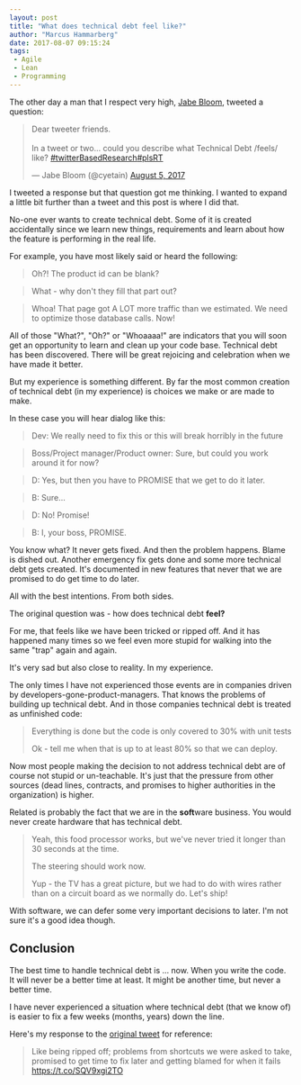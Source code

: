 ```yaml
---
layout: post
title: "What does technical debt feel like?"
author: "Marcus Hammarberg"
date: 2017-08-07 09:15:24
tags:
 - Agile
 - Lean
 - Programming
---
```


The other day a man that I respect very high, [Jabe Bloom](https://twitter.com/cyetain), tweeted a question: 

<blockquote class="twitter-tweet" data-lang="en"><p lang="en" dir="ltr">Dear tweeter friends.<br><br>In a tweet or two... could you describe what Technical Debt /feels/ like? <a href="https://twitter.com/hashtag/twitterBasedResearch?src=hash">#twitterBasedResearch</a><a href="https://twitter.com/hashtag/plsRT?src=hash">#plsRT</a></p>— Jabe Bloom (@cyetain) <a href="https://twitter.com/cyetain/status/893803861189767172">August 5, 2017</a></blockquote>
<script async src="//platform.twitter.com/widgets.js" charset="utf-8"></script>
I tweeted a response but that question got me thinking. I wanted to expand a little bit further than a tweet and this post is where I did that.

<!-- excerpt-end -->

No-one ever wants to create technical debt. Some of it is created accidentally since we learn new things, requirements and learn about how the feature is performing in the real life. 

For example, you have most likely said or heard the following: 

> Oh?! The product id can be blank?

> What - why don't they fill that part out? 

> Whoa! That page got A LOT more traffic than we estimated. We need to optimize those database calls. Now!

All of those "What?", "Oh?" or "Whoaaaa!" are indicators that you will soon get an opportunity to learn and clean up your code base. Technical debt has been discovered. There will be great rejoicing and celebration when we have made it better. 



But my experience is something different. By far the most common creation of technical debt (in my experience) is choices we make or are made to make. 

In these case you will hear dialog like this:

> Dev: We really need to fix this or this will break horribly in the future

> Boss/Project manager/Product owner: Sure, but could you work around it for now?

> D: Yes, but then you have to PROMISE that we get to do it later.

> B: Sure...

> D: No! Promise! 

> B: I, your boss, PROMISE. 

You know what? It never gets fixed. And then the problem happens. Blame is dished out. Another emergency fix gets done and some more technical debt gets created. It's documented in new features that never that we are promised to do get time to do later. 

All with the best intentions. From both sides.


The original question was - how does technical debt **feel?** 

For me, that feels like we have been tricked or ripped off. And it has happened many times so we feel even more stupid for walking into the same "trap" again and again. 

It's very sad but also close to reality. In my experience. 

The only times I have not experienced those events are in companies driven by developers-gone-product-managers. That knows the problems of building up technical debt. And in those companies technical debt is treated as unfinished code: 

> Everything is done but the code is only covered to 30% with unit tests
>
> Ok - tell me when that is up to at least 80% so that we can deploy. 



Now most people making the decision to not address technical debt are of course not stupid or un-teachable. It's just that the pressure from other sources (dead lines, contracts, and promises to higher authorities in the organization) is higher. 

Related is probably the fact that we are in the **soft**ware business. You would never create hardware that has technical debt.

> Yeah, this food processor works, but we've never tried it longer than 30 seconds at the time. 
>
> The steering should work now. 
>
> Yup - the TV has a great picture, but we had to do with wires rather than on a circuit board as we normally do. Let's ship!

With software, we can defer some very important decisions to later. I'm not sure it's a good idea though. 

## Conclusion

The best time to handle technical debt is … now. When you write the code. It will never be a better time at least. It might be another time, but never a better time. 

I have never experienced a situation where technical debt (that we know of) is easier to fix a few weeks (months, years) down the line. 



Here's my response to the [original tweet](https://twitter.com/cyetain/status/893803861189767172) for reference: 

<blockquote class="twitter-tweet" data-lang="en"><p lang="en" dir="ltr">Like being ripped off; problems from shortcuts we were asked to take, promised to get time to fix later and getting blamed for when it fails <a href="https://t.co/SQV9xgi2TO">https://t.co/SQV9xgi2TO</a>
<script async src="//platform.twitter.com/widgets.js" charset="utf-8"></script>



